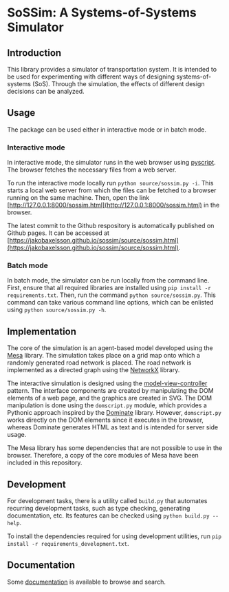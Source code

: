 # SoSSim: A Systems-of-Systems Simulator

## Introduction

This library provides a simulator of transportation system.
It is intended to be used for experimenting with different ways of designing systems-of-systems (SoS).
Through the simulation, the effects of different design decisions can be analyzed.

## Usage

The package can be used either in interactive mode or in batch mode.

### Interactive mode

In interactive mode, the simulator runs in the web browser using [pyscript](https://pyscript.net/). 
The browser fetches the necessary files from a web server.

To run the interactive mode locally run `python source/sossim.py -i`.
This starts a local web server from which the files can be fetched to a browser running on the same machine.
Then, open the link [http://127.0.0.1:8000/sossim.html](http://127.0.0.1:8000/sossim.html) in the browser.

The latest commit to the Github respository is automatically published on Github pages.
It can be accessed at [https://jakobaxelsson.github.io/sossim/source/sossim.html](https://jakobaxelsson.github.io/sossim/source/sossim.html).

### Batch mode

In batch mode, the simulator can be run locally from the command line.
First, ensure that all required libraries are installed using `pip install -r requirements.txt`.
Then, run the command `python source/sossim.py`.
This command can take various command line options, which can be enlisted using `python source/sossim.py -h`.

## Implementation

The core of the simulation is an agent-based model developed using the [Mesa](https://mesa.readthedocs.io/) library.
The simulation takes place on a grid map onto which a randomly generated road network is placed.
The road network is implemented as a directed graph using the [NetworkX](https://networkx.org/) library.

The interactive simulation is designed using the [model-view-controller](https://en.wikipedia.org/wiki/Model%E2%80%93view%E2%80%93controller) pattern.
The interface components are created by manipulating the DOM elements of a web page, and the graphics are created in SVG.
The DOM manipulation is done using the `domscript.py` module, which provides a Pythonic approach inspired by the [Dominate](https://github.com/Knio/dominate) library.
However, `domscript.py` works directly on the DOM elements since it executes in the browser, whereas Dominate generates HTML as text and is intended for server side usage.

The Mesa library has some dependencies that are not possible to use in the browser.
Therefore, a copy of the core modules of Mesa have been included in this repository. 

## Development

For development tasks, there is a utility called `build.py` that automates recurring development tasks, such as type checking, generating documentation, etc.
Its features can be checked using `python build.py --help`.

To install the dependencies required for using development utilities, run `pip install -r requirements_development.txt`.

## Documentation

Some [documentation](https://jakobaxelsson.github.io/sossim/documentation/index.html) is available to browse and search.